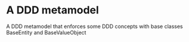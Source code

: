 # A DDD metamodel
A DDD metamodel that enforces some DDD concepts with base classes BaseEntity and BaseValueObject

